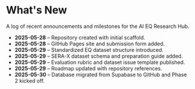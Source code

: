 # What's New

A log of recent announcements and milestones for the AI EQ Research Hub.

- **2025-05-28** – Repository created with initial scaffold.
- **2025-05-28** – GitHub Pages site and submission form added.
- **2025-05-29** – Standardized EQ dataset structure introduced.
- **2025-05-29** – SERA-X dataset schema and preparation guide added.
- **2025-05-29** – Evaluation rubric and dataset issue template published.
- **2025-05-29** – Roadmap updated with repository references.
- **2025-05-30** – Database migrated from Supabase to GitHub and Phase 2 kicked off.
